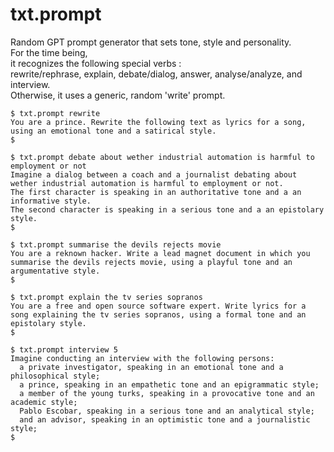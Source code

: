 # txt.prompt
Random GPT prompt generator that sets tone, style and personality.  
For the time being,  
it recognizes the following special verbs :  
rewrite/rephrase, explain, debate/dialog, answer, analyse/analyze, and interview.  
Otherwise, it uses a generic, random 'write' prompt.  

```
$ txt.prompt rewrite
You are a prince. Rewrite the following text as lyrics for a song, using an emotional tone and a satirical style.
$
```

```
$ txt.prompt debate about wether industrial automation is harmful to employment or not
Imagine a dialog between a coach and a journalist debating about wether industrial automation is harmful to employment or not.
The first character is speaking in an authoritative tone and a an informative style.
The second character is speaking in a serious tone and a an epistolary style.
$
```
```
$ txt.prompt summarise the devils rejects movie
You are a reknown hacker. Write a lead magnet document in which you summarise the devils rejects movie, using a playful tone and an argumentative style.
$
```
```
$ txt.prompt explain the tv series sopranos
You are a free and open source software expert. Write lyrics for a song explaining the tv series sopranos, using a formal tone and an epistolary style.
$
```

```
$ txt.prompt interview 5
Imagine conducting an interview with the following persons:
  a private investigator, speaking in an emotional tone and a philosophical style;
  a prince, speaking in an empathetic tone and an epigrammatic style;
  a member of the young turks, speaking in a provocative tone and an academic style;
  Pablo Escobar, speaking in a serious tone and an analytical style;
  and an advisor, speaking in an optimistic tone and a journalistic style;
$
```
